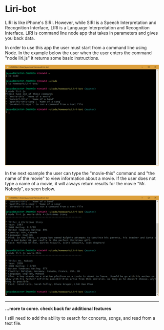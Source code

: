 # Liri-bot

LIRI is like iPhone's SIRI. However, while SIRI is a Speech Interpretation and Recognition Interface, LIRI is a Language Interpretation and Recognition Interface. LIRI is command line node app that takes in parameters and gives you back data.

In order to use this app the user must start from a command line using Node. In the example below the user when the user enters the command "node liri.js" it returns some basic instructions.



<img src="images/node_liri.png">

In the next example the user can type the "movie-this" command and "the name of the movie" to view information about a movie. If the user does not type a name of a movie, it will always return results for the movie "Mr. Nobody", as seen below.



<img src="images/movie-this.png">


---

**...more to come. check back for additional features**

I still need to add the ability to search for concerts, songs, and read from a text file.

